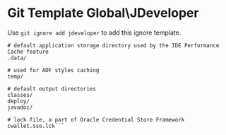 Git Template Global\JDeveloper
===

Use `git ignore add jdeveloper` to add this ignore template.

```
# default application storage directory used by the IDE Performance Cache feature
.data/

# used for ADF styles caching
temp/

# default output directories
classes/
deploy/
javadoc/

# lock file, a part of Oracle Credential Store Framework
cwallet.sso.lck```
